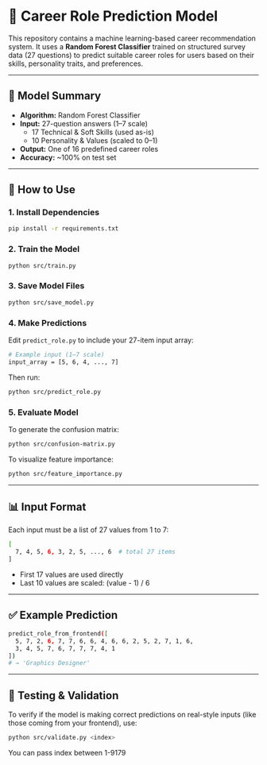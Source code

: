 # 🎯 Career Role Prediction Model

This repository contains a machine learning-based career recommendation system. It uses a **Random Forest Classifier** trained on structured survey data (27 questions) to predict suitable career roles for users based on their skills, personality traits, and preferences.

---

## 🧠 Model Summary

- **Algorithm:** Random Forest Classifier
- **Input:** 27-question answers (1–7 scale)
  - 17 Technical & Soft Skills (used as-is)
  - 10 Personality & Values (scaled to 0–1)
- **Output:** One of 16 predefined career roles
- **Accuracy:** ~100% on test set

---

## 🚀 How to Use

### 1. Install Dependencies

```bash
pip install -r requirements.txt
```

### 2. Train the Model

```bash
python src/train.py
```

### 3. Save Model Files

```bash
python src/save_model.py
```

### 4. Make Predictions

Edit `predict_role.py` to include your 27-item input array:

```bash
# Example input (1–7 scale)
input_array = [5, 6, 4, ..., 7]
```

Then run:

```bash
python src/predict_role.py
```

### 5. Evaluate Model

To generate the confusion matrix:

```bash
python src/confusion-matrix.py
```

To visualize feature importance:

```bash
python src/feature_importance.py
```

---

## 📊 Input Format

Each input must be a list of 27 values from 1 to 7:

```bash
[
  7, 4, 5, 6, 3, 2, 5, ..., 6  # total 27 items
]
```

- First 17 values are used directly
- Last 10 values are scaled: (value - 1) / 6

---

## ✅ Example Prediction

```bash
predict_role_from_frontend([
  5, 7, 2, 6, 7, 7, 6, 6, 4, 6, 6, 2, 5, 2, 7, 1, 6,
  3, 4, 5, 7, 6, 7, 7, 7, 4, 1
])
# → 'Graphics Designer'
```

---

## 🧪 Testing & Validation

To verify if the model is making correct predictions on real-style inputs (like those coming from your frontend), use:

```bash
python src/validate.py <index>
```

You can pass index between 1-9179

